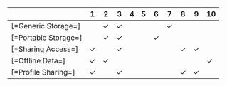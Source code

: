 | | 1 | 2 | 3 | 4 | 5 | 6 | 7 | 8 | 9 | 10 |
| --- | --- | --- | --- | --- | --- | --- | --- | --- | --- | --- |
| [=Generic Storage=] | | &#10003; | &#10003; | | | | &#10003; | | | |
| [=Portable Storage=] | | &#10003; | &#10003; | | | &#10003; | | | | |
| [=Sharing Access=] | &#10003; | | &#10003; | | | | | &#10003; | &#10003; | |
| [=Offline Data=] | &#10003; | &#10003; | | | | | | | | &#10003; |
| [=Profile Sharing=] | &#10003; | | &#10003; | | | | | &#10003; | &#10003; | |
